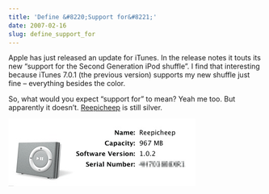 ```yaml
---
title: 'Define &#8220;Support for&#8221;'
date: 2007-02-16
slug: define_support_for
---
```

<p>Apple has just released an update for iTunes. In the release notes it touts its new &#8220;support for the Second Generation iPod shuffle&#8221;. I find that interesting because iTunes 7.0.1 (the previous version) supports my new shuffle just fine &#8211; everything besides the color.</p>

<p>So, what would you expect &#8220;support for&#8221; to mean? Yeah me too. But apparently it doesn&#8217;t. <a href="/entry/reepicheep">Reepicheep</a> is still silver.</p>

<p><img src="/assets/img/reepicheep-info.gif" border="0" height="134" width="370" alt="Reepicheep is still silver (screenshot)"  /></p>